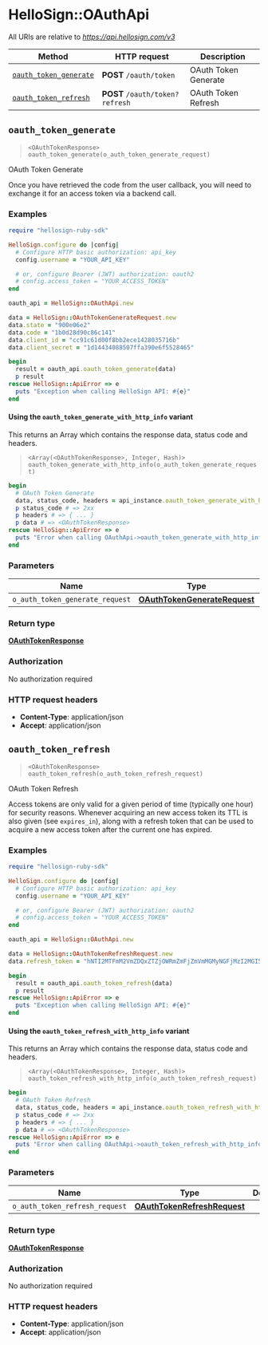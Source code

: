 # HelloSign::OAuthApi

All URIs are relative to *https://api.hellosign.com/v3*

| Method | HTTP request | Description |
| ------ | ------------ | ----------- |
| [`oauth_token_generate`](OAuthApi.md#oauth_token_generate) | **POST** `/oauth/token` | OAuth Token Generate |
| [`oauth_token_refresh`](OAuthApi.md#oauth_token_refresh) | **POST** `/oauth/token?refresh` | OAuth Token Refresh |


## `oauth_token_generate`

> `<OAuthTokenResponse> oauth_token_generate(o_auth_token_generate_request)`

OAuth Token Generate

Once you have retrieved the code from the user callback, you will need to exchange it for an access token via a backend call.

### Examples

```ruby
require "hellosign-ruby-sdk"

HelloSign.configure do |config|
  # Configure HTTP basic authorization: api_key
  config.username = "YOUR_API_KEY"

  # or, configure Bearer (JWT) authorization: oauth2
  # config.access_token = "YOUR_ACCESS_TOKEN"
end

oauth_api = HelloSign::OAuthApi.new

data = HelloSign::OAuthTokenGenerateRequest.new
data.state = "900e06e2"
data.code = "1b0d28d90c86c141"
data.client_id = "cc91c61d00f8bb2ece1428035716b"
data.client_secret = "1d14434088507ffa390e6f5528465"

begin
  result = oauth_api.oauth_token_generate(data)
  p result
rescue HelloSign::ApiError => e
  puts "Exception when calling HelloSign API: #{e}"
end

```

#### Using the `oauth_token_generate_with_http_info` variant

This returns an Array which contains the response data, status code and headers.

> `<Array(<OAuthTokenResponse>, Integer, Hash)> oauth_token_generate_with_http_info(o_auth_token_generate_request)`

```ruby
begin
  # OAuth Token Generate
  data, status_code, headers = api_instance.oauth_token_generate_with_http_info(o_auth_token_generate_request)
  p status_code # => 2xx
  p headers # => { ... }
  p data # => <OAuthTokenResponse>
rescue HelloSign::ApiError => e
  puts "Error when calling OAuthApi->oauth_token_generate_with_http_info: #{e}"
end
```

### Parameters

| Name | Type | Description | Notes |
| ---- | ---- | ----------- | ----- |
| `o_auth_token_generate_request` | [**OAuthTokenGenerateRequest**](OAuthTokenGenerateRequest.md) |  |  |

### Return type

[**OAuthTokenResponse**](OAuthTokenResponse.md)

### Authorization

No authorization required

### HTTP request headers

- **Content-Type**: application/json
- **Accept**: application/json


## `oauth_token_refresh`

> `<OAuthTokenResponse> oauth_token_refresh(o_auth_token_refresh_request)`

OAuth Token Refresh

Access tokens are only valid for a given period of time (typically one hour) for security reasons. Whenever acquiring an new access token its TTL is also given (see `expires_in`), along with a refresh token that can be used to acquire a new access token after the current one has expired.

### Examples

```ruby
require "hellosign-ruby-sdk"

HelloSign.configure do |config|
  # Configure HTTP basic authorization: api_key
  config.username = "YOUR_API_KEY"

  # or, configure Bearer (JWT) authorization: oauth2
  # config.access_token = "YOUR_ACCESS_TOKEN"
end

oauth_api = HelloSign::OAuthApi.new

data = HelloSign::OAuthTokenRefreshRequest.new
data.refresh_token = "hNTI2MTFmM2VmZDQxZTZjOWRmZmFjZmVmMGMyNGFjMzI2MGI5YzgzNmE3"

begin
  result = oauth_api.oauth_token_refresh(data)
  p result
rescue HelloSign::ApiError => e
  puts "Exception when calling HelloSign API: #{e}"
end

```

#### Using the `oauth_token_refresh_with_http_info` variant

This returns an Array which contains the response data, status code and headers.

> `<Array(<OAuthTokenResponse>, Integer, Hash)> oauth_token_refresh_with_http_info(o_auth_token_refresh_request)`

```ruby
begin
  # OAuth Token Refresh
  data, status_code, headers = api_instance.oauth_token_refresh_with_http_info(o_auth_token_refresh_request)
  p status_code # => 2xx
  p headers # => { ... }
  p data # => <OAuthTokenResponse>
rescue HelloSign::ApiError => e
  puts "Error when calling OAuthApi->oauth_token_refresh_with_http_info: #{e}"
end
```

### Parameters

| Name | Type | Description | Notes |
| ---- | ---- | ----------- | ----- |
| `o_auth_token_refresh_request` | [**OAuthTokenRefreshRequest**](OAuthTokenRefreshRequest.md) |  |  |

### Return type

[**OAuthTokenResponse**](OAuthTokenResponse.md)

### Authorization

No authorization required

### HTTP request headers

- **Content-Type**: application/json
- **Accept**: application/json

